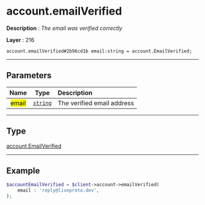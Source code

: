 # account.emailVerified

**Description** : *The email was verified correctly*

**Layer** : 216

```tl
account.emailVerified#2b96cd1b email:string = account.EmailVerified;
```

---

## Parameters

| Name | Type | Description |
| :---: | :---: | :--- |
| <mark>email</mark> | [`string`](type/string) | The verified email address |

---

## Type

[account.EmailVerified](type/account.EmailVerified)

---

## Example

```php
$accountEmailVerified = $client->account->emailVerified(
	email : 'reply@liveproto.dev',
);
```